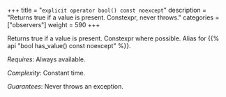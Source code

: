 +++
title = "`explicit operator bool() const noexcept`"
description = "Returns true if a value is present. Constexpr, never throws."
categories = ["observers"]
weight = 590
+++

Returns true if a value is present. Constexpr where possible. Alias for {{% api "bool has_value() const noexcept" %}}.

*Requires*: Always available.

*Complexity*: Constant time.

*Guarantees*: Never throws an exception.
